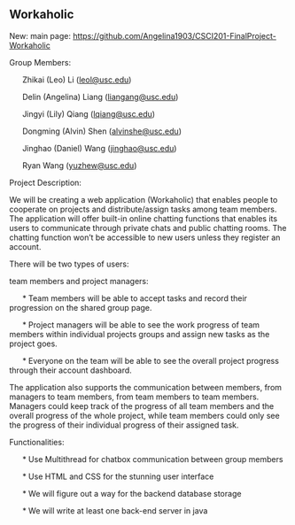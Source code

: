 ## Workaholic
New: main page: https://github.com/Angelina1903/CSCI201-FinalProject-Workaholic

Group Members:

&nbsp;&nbsp;&nbsp;&nbsp;&nbsp;&nbsp;Zhikai (Leo) Li (leol@usc.edu)

&nbsp;&nbsp;&nbsp;&nbsp;&nbsp;&nbsp;Delin (Angelina) Liang (liangang@usc.edu)

&nbsp;&nbsp;&nbsp;&nbsp;&nbsp;&nbsp;Jingyi (Lily) Qiang (lqiang@usc.edu)

&nbsp;&nbsp;&nbsp;&nbsp;&nbsp;&nbsp;Dongming (Alvin) Shen (alvinshe@usc.edu)

&nbsp;&nbsp;&nbsp;&nbsp;&nbsp;&nbsp;Jinghao (Daniel) Wang (jinghao@usc.edu)

&nbsp;&nbsp;&nbsp;&nbsp;&nbsp;&nbsp;Ryan Wang (yuzhew@usc.edu)

Project Description: 

We will be creating a web application (Workaholic) that enables people to cooperate on projects and distribute/assign tasks among team members. The application will offer built-in online chatting functions that enables its users to communicate through private chats and public chatting rooms. The chatting function won’t be accessible to new users unless they register an account. 

There will be two types of users: 

team members and project managers:

&nbsp;&nbsp;&nbsp;&nbsp;&nbsp;&nbsp;* Team members will be able to accept tasks and record their progression on the shared group page. 

&nbsp;&nbsp;&nbsp;&nbsp;&nbsp;&nbsp;* Project managers will be able to see the work progress of team members within individual projects groups and assign new tasks as the project goes. 

&nbsp;&nbsp;&nbsp;&nbsp;&nbsp;&nbsp;* Everyone on the team will be able to see the overall project progress through their account dashboard.

The application also supports the communication between members, from managers to team members, from team members to team members. Managers could keep track of the progress of all team members and the overall progress of the whole project, while team members could only see the progress of their individual progress of their assigned task.

Functionalities:

&nbsp;&nbsp;&nbsp;&nbsp;&nbsp;&nbsp;* Use Multithread for chatbox communication between group members

&nbsp;&nbsp;&nbsp;&nbsp;&nbsp;&nbsp;* Use HTML and CSS for the stunning user interface

&nbsp;&nbsp;&nbsp;&nbsp;&nbsp;&nbsp;* We will figure out a way for the backend database storage

&nbsp;&nbsp;&nbsp;&nbsp;&nbsp;&nbsp;* We will write at least one back-end server in java
